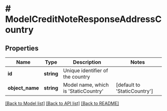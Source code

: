 # # ModelCreditNoteResponseAddressCountry

## Properties

Name | Type | Description | Notes
------------ | ------------- | ------------- | -------------
**id** | **string** | Unique identifier of the country |
**object_name** | **string** | Model name, which is &#39;StaticCountry&#39; | [default to 'StaticCountry']

[[Back to Model list]](../../README.md#models) [[Back to API list]](../../README.md#endpoints) [[Back to README]](../../README.md)
